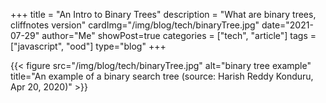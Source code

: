 +++
title = "An Intro to Binary Trees"
description = "What are binary trees, cliffnotes version"
cardImg="/img/blog/tech/binaryTree.jpg"
date="2021-07-29"
author="Me"
showPost=true
categories = ["tech", "article"]
tags = ["javascript", "ood"]
type="blog"
+++

{{< figure src="/img/blog/tech/binaryTree.jpg" alt="binary tree example" title="An example of a binary search tree (source: Harish Reddy Konduru, Apr 20, 2020)" >}}
